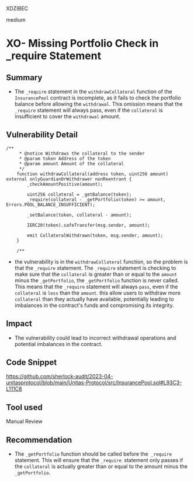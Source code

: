 XDZIBEC

medium

# XO- Missing Portfolio Check in _require Statement

## Summary
- The `_require` statement in the `withdrawCollateral` function of the `InsurancePool` contract is incomplete, as it fails to check the portfolio balance before allowing the `withdrawal`. This omission means that the `_require` statement will always pass, even if the `collateral` is insufficient to cover the `withdrawal` amount.
## Vulnerability Detail
```solidity
/**
     * @notice Withdraws the collateral to the sender
     * @param token Address of the token
     * @param amount Amount of the collateral
     */
    function withdrawCollateral(address token, uint256 amount) external onlyGuardianOrWithdrawer nonReentrant {
        _checkAmountPositive(amount);

        uint256 collateral = _getBalance(token);
        _require(collateral - _getPortfolio(token) >= amount, Errors.POOL_BALANCE_INSUFFICIENT);

        _setBalance(token, collateral - amount);

        IERC20(token).safeTransfer(msg.sender, amount);

        emit CollateralWithdrawn(token, msg.sender, amount);
    }

    /**
```
- the vulnerability is in the  `withdrawCollateral` function, so the problem is that the `_require` statement. The `_require` statement is checking to make sure that the `collateral` is greater than or equal to the `amount` minus the `_getPortfolio`, the `_getPortfolio` function is never called. This means that the `_require` statement will always `pass`, even if the `collateral` is `less` than the `amount`. this  allow users to withdraw more `collateral` than they actually have available, potentially leading to imbalances in the contract's funds and compromising its integrity.
## Impact
- The vulnerability could lead to incorrect withdrawal operations and potential imbalances in the contract.
## Code Snippet
https://github.com/sherlock-audit/2023-04-unitasprotocol/blob/main/Unitas-Protocol/src/InsurancePool.sol#L93C3-L111C8
## Tool used

Manual Review

## Recommendation
- The `_getPortfolio` function should be called before the` _require` statement. This will ensure that the `_require `statement only passes if the `collateral` is actually greater than or equal to the amount minus the `_getPortfolio`.